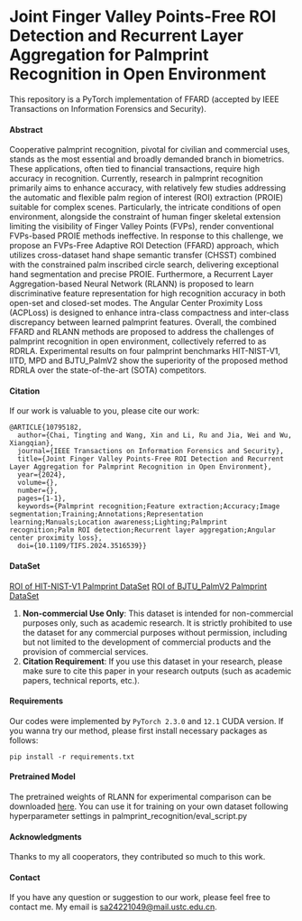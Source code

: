 # Joint Finger Valley Points-Free ROI Detection and Recurrent Layer Aggregation for Palmprint Recognition in Open Environment
This repository is a PyTorch implementation of FFARD (accepted by IEEE Transactions on Information Forensics and Security).
#### Abstract
Cooperative palmprint recognition, pivotal for civilian and commercial uses, stands as the most essential and broadly demanded branch in biometrics. These applications, often tied to financial transactions, require high accuracy in recognition. Currently, research in palmprint recognition primarily aims to enhance accuracy, with relatively few studies addressing the automatic and flexible palm region of interest (ROI) extraction (PROIE) suitable for complex scenes. Particularly, the intricate conditions of open environment, alongside the constraint of human finger skeletal extension limiting the visibility of Finger Valley Points (FVPs), render conventional FVPs-based PROIE methods ineffective. In response to this challenge, we propose an FVPs-Free Adaptive ROI Detection (FFARD) approach, which utilizes cross-dataset hand shape semantic transfer (CHSST) combined with the constrained palm inscribed circle search, delivering exceptional hand segmentation and precise PROIE. Furthermore, a Recurrent Layer Aggregation-based Neural Network (RLANN) is proposed to learn discriminative feature representation for high recognition accuracy in both open-set and closed-set modes. The Angular Center Proximity Loss (ACPLoss) is designed to enhance intra-class compactness and inter-class discrepancy between learned palmprint features. Overall, the combined FFARD and RLANN methods are proposed to address the challenges of palmprint recognition in open environment, collectively referred to as RDRLA. Experimental results on four palmprint benchmarks HIT-NIST-V1, IITD, MPD and BJTU\_PalmV2 show the superiority of the proposed method RDRLA over the state-of-the-art (SOTA) competitors.
#### Citation
If our work is valuable to you, please cite our work:
```
@ARTICLE{10795182,
  author={Chai, Tingting and Wang, Xin and Li, Ru and Jia, Wei and Wu, Xiangqian},
  journal={IEEE Transactions on Information Forensics and Security}, 
  title={Joint Finger Valley Points-Free ROI Detection and Recurrent Layer Aggregation for Palmprint Recognition in Open Environment}, 
  year={2024},
  volume={},
  number={},
  pages={1-1},
  keywords={Palmprint recognition;Feature extraction;Accuracy;Image segmentation;Training;Annotations;Representation learning;Manuals;Location awareness;Lighting;Palmprint recognition;Palm ROI detection;Recurrent layer aggregation;Angular center proximity loss},
  doi={10.1109/TIFS.2024.3516539}}
```
#### DataSet
[ROI of HIT-NIST-V1 Palmprint DataSet]()
[ROI of BJTU\_PalmV2 Palmprint DataSet]()
1. **Non-commercial Use Only**: This dataset is intended for non-commercial purposes only, such as academic research. It is strictly prohibited to use the dataset for any commercial purposes without permission, including but not limited to the development of commercial products and the provision of commercial services.
2. **Citation Requirement**: If you use this dataset in your research, please make sure to cite this paper in your research outputs (such as academic papers, technical reports, etc.).
#### Requirements
Our codes were implemented by ```PyTorch 2.3.0``` and ```12.1``` CUDA version. If you wanna try our method, please first install necessary packages as follows:
```
pip install -r requirements.txt
```
#### Pretrained Model
The pretrained weights of RLANN for experimental comparison can be downloaded [here](https://drive.google.com/drive/folders/150fjxnRljHuS_kUfwS1QLgzCe4Xuy-dH?usp=sharing). You can use it for training on your own dataset following hyperparameter settings in palmprint_recognition/eval_script.py

#### Acknowledgments
Thanks to my all cooperators, they contributed so much to this work.

#### Contact
If you have any question or suggestion to our work, please feel free to contact me. My email is sa24221049@mail.ustc.edu.cn.
